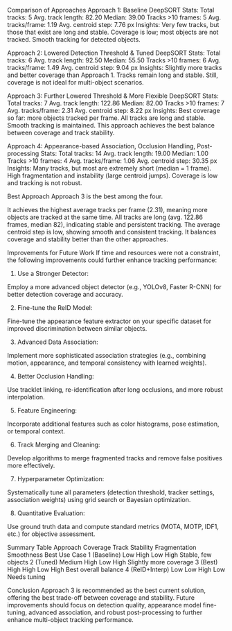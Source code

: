 Comparison of Approaches
Approach 1: Baseline DeepSORT
Stats:
Total tracks: 5
Avg. track length: 82.20
Median: 39.00
Tracks >10 frames: 5
Avg. tracks/frame: 1.19
Avg. centroid step: 7.76 px
Insights:
Very few tracks, but those that exist are long and stable.
Coverage is low; most objects are not tracked.
Smooth tracking for detected objects.



Approach 2: Lowered Detection Threshold & Tuned DeepSORT
Stats:
Total tracks: 6
Avg. track length: 92.50
Median: 55.50
Tracks >10 frames: 6
Avg. tracks/frame: 1.49
Avg. centroid step: 9.04 px
Insights:
Slightly more tracks and better coverage than Approach 1.
Tracks remain long and stable.
Still, coverage is not ideal for multi-object scenarios.



Approach 3: Further Lowered Threshold & More Flexible DeepSORT
Stats:
Total tracks: 7
Avg. track length: 122.86
Median: 82.00
Tracks >10 frames: 7
Avg. tracks/frame: 2.31
Avg. centroid step: 8.22 px
Insights:
Best coverage so far: more objects tracked per frame.
All tracks are long and stable.
Smooth tracking is maintained.
This approach achieves the best balance between coverage and track stability.


Approach 4: Appearance-based Association, Occlusion Handling, Post-processing
Stats:
Total tracks: 14
Avg. track length: 19.00
Median: 1.00
Tracks >10 frames: 4
Avg. tracks/frame: 1.06
Avg. centroid step: 30.35 px
Insights:
Many tracks, but most are extremely short (median = 1 frame).
High fragmentation and instability (large centroid jumps).
Coverage is low and tracking is not robust.



Best Approach
Approach 3 is the best among the four.

It achieves the highest average tracks per frame (2.31), meaning more objects are tracked at the same time.
All tracks are long (avg. 122.86 frames, median 82), indicating stable and persistent tracking.
The average centroid step is low, showing smooth and consistent tracking.
It balances coverage and stability better than the other approaches.


Improvements for Future Work
If time and resources were not a constraint, the following improvements could further enhance tracking performance:

1. Use a Stronger Detector:

Employ a more advanced object detector (e.g., YOLOv8, Faster R-CNN) for better detection coverage and accuracy.

2. Fine-tune the ReID Model:

Fine-tune the appearance feature extractor on your specific dataset for improved discrimination between similar objects.

3. Advanced Data Association:

Implement more sophisticated association strategies (e.g., combining motion, appearance, and temporal consistency with learned weights).

4. Better Occlusion Handling:

Use tracklet linking, re-identification after long occlusions, and more robust interpolation.

5. Feature Engineering:

Incorporate additional features such as color histograms, pose estimation, or temporal context.

6. Track Merging and Cleaning:

Develop algorithms to merge fragmented tracks and remove false positives more effectively.

7. Hyperparameter Optimization:

Systematically tune all parameters (detection threshold, tracker settings, association weights) using grid search or Bayesian optimization.

8. Quantitative Evaluation:

Use ground truth data and compute standard metrics (MOTA, MOTP, IDF1, etc.) for objective assessment.



Summary Table
Approach	    Coverage	Track Stability	Fragmentation	Smoothness	    Best Use Case
1 (Baseline)	Low	        High	        Low	            High	        Stable, few objects
2 (Tuned)	    Medium	    High	        Low	            High	        Slightly more coverage
3 (Best)	    High	    High	        Low	            High	        Best overall balance
4 (ReID+Interp)	Low	        Low	            High	        Low	            Needs tuning


Conclusion
Approach 3 is recommended as the best current solution, offering the best trade-off between coverage and stability.
Future improvements should focus on detection quality, appearance model fine-tuning, advanced association, and robust post-processing to further enhance multi-object tracking performance.